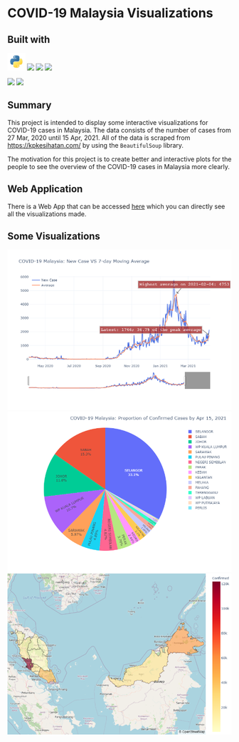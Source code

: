 # COVID-19 Malaysia Visualizations

## Built with

<code><img height="40" src="https://raw.githubusercontent.com/github/explore/80688e429a7d4ef2fca1e82350fe8e3517d3494d/topics/python/python.png"></code>
<code><img height="40" src="https://raw.githubusercontent.com/numpy/numpy/7e7f4adab814b223f7f917369a72757cd28b10cb/branding/icons/numpylogo.svg"></code>
<code><img height="40" src="https://raw.githubusercontent.com/pandas-dev/pandas/761bceb77d44aa63b71dda43ca46e8fd4b9d7422/web/pandas/static/img/pandas.svg"></code>
<code><img height="40" src="https://sixfeetup.com/blog/an-introduction-to-beautifulsoup/@@images/27e8bf2a-5469-407e-b84d-5cf53b1b0bb6.png"></code>


<code><img height="40" src="https://upload.wikimedia.org/wikipedia/commons/thumb/3/37/Plotly-logo-01-square.png/1200px-Plotly-logo-01-square.png"></code>
<code><img height="40" src="https://cdn.analyticsvidhya.com/wp-content/uploads/2020/10/image4.jpg"></code>

## Summary
This project is intended to display some interactive visualizations for COVID-19 cases in Malaysia. The data consists of the number of cases from 27 Mar, 2020 until 15 Apr, 2021. All of the data is scraped from https://kpkesihatan.com/ by using the `BeautifulSoup` library. 

The motivation for this project is to create better and interactive plots for the people to see the overview of the COVID-19 cases in Malaysia more clearly.

## Web Application
There is a Web App that can be accessed [here](https://share.streamlit.io/ansonnn07/covid19-malaysia/main/app.py) which you can directly see all the visualizations made.

## Some Visualizations
![New Cases](images//new_cases.png)
![New Cases](images//pie_chart.png)
![New Cases](images//mapbox.png)
